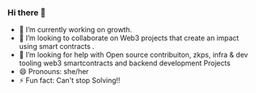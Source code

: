 ### Hi there 👋
- 🔭 I’m currently working on growth.
- 👯 I’m looking to collaborate on Web3 projects that create an impact using smart contracts .
- 🤔 I’m looking for help with Open source contribuiton, zkps, infra & dev tooling web3 smartcontracts and backend development Projects
- 😄 Pronouns: she/her
- ⚡ Fun fact: Can't stop Solving!!

<!--
**Bratipah/Bratipah** is a ✨ _special_ ✨ repository because its `README.md` (this file) appears on your GitHub profile.

Here are some ideas to get you started:

- 🔭 I’m currently working on growth.
- 👯 I’m looking to collaborate on Android Projects.
- 🤔 I’m looking for help with Kotlin and backend development Projects
- 📫 How to reach me: bratipahmh@gmail.com
- 😄 Pronouns: she/her
- ⚡ Fun fact: Can't stop Solving!!
-->
